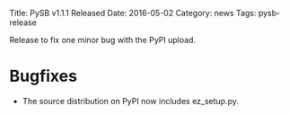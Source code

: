 Title: PySB v1.1.1 Released
Date: 2016-05-02
Category: news
Tags: pysb-release

Release to fix one minor bug with the PyPI upload.

# Bugfixes
* The source distribution on PyPI now includes ez_setup.py.
